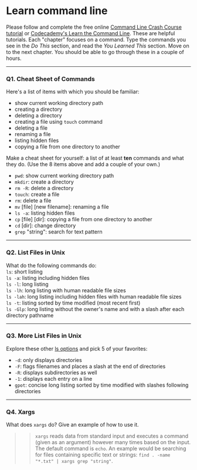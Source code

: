 # Learn command line

Please follow and complete the free online [Command Line Crash Course
tutorial](https://web.archive.org/web/20160708171659/http://cli.learncodethehardway.org/book/) or [Codecademy's Learn the Command Line](https://www.codecademy.com/learn/learn-the-command-line). These are helpful tutorials. Each "chapter" focuses on a command. Type the commands you see in the _Do This_ section, and read the _You Learned This_ section. Move on to the next chapter. You should be able to go through these in a couple of hours.

---

### Q1.  Cheat Sheet of Commands  

Here's a list of items with which you should be familiar:  
* show current working directory path
* creating a directory
* deleting a directory
* creating a file using `touch` command
* deleting a file
* renaming a file
* listing hidden files
* copying a file from one directory to another

Make a cheat sheet for yourself: a list of at least **ten** commands and what they do.  (Use the 8 items above and add a couple of your own.)  

* `pwd`: show current working directory path
* `mkdir`: create a directory
* `rm -R`: delete a directory
* `touch`: create a file
* `rm`: delete a file
* `mv` [file] [new filename]: renaming a file
* `ls -a`: listing hidden files
* `cp` [file] [dir]: copying a file from one directory to another
* `cd` [dir]: change directory
* `grep` "string": search for text pattern

---

### Q2.  List Files in Unix   

What do the following commands do:  
`ls`: short listing  
`ls -a`: listing including hidden files  
`ls -l`: long listing  
`ls -lh`: long listing with human readable file sizes  
`ls -lah`: long listing including hidden files with human readable file sizes  
`ls -t`: listing sorted by time modified (most recent first)  
`ls -Glp`: long listing without the owner's name and with a slash after each directory pathname  

---

### Q3.  More List Files in Unix  

Explore these other [ls options](http://www.techonthenet.com/unix/basic/ls.php) and pick 5 of your favorites:

* `-d`: only displays directories
* `-F`: flags filenames and places a slash at the end of directories
* `-R`: displays subdirectories as well
* `-1`: displays each entry on a line
* `gpot`: concise long listing sorted by time modified with slashes following directories

---

### Q4.  Xargs   

What does `xargs` do? Give an example of how to use it.

> > `xargs` reads data from standard input and executes a command (given as an argument) however many times based on the input. The default command is `echo`. An example would be searching for files containing specific text or strings: `find . -name "*.txt" | xargs grep "string"`.
